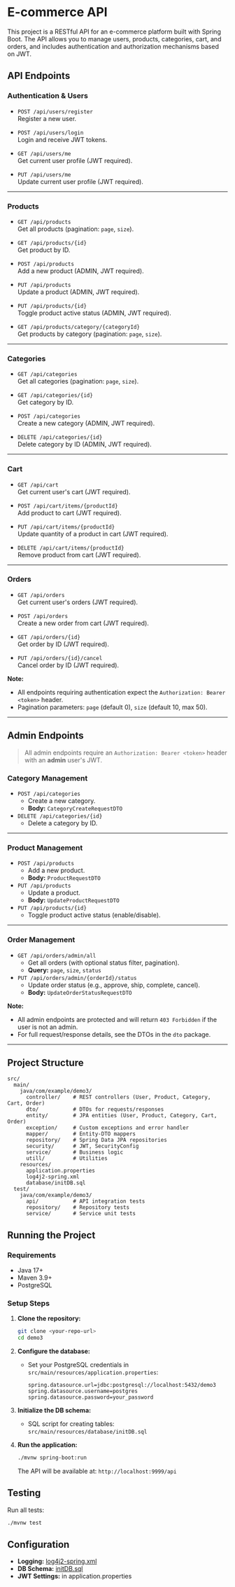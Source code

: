 # E-commerce API

This project is a RESTful API for an e-commerce platform built with Spring Boot. The API allows you to manage users, products, categories, cart, and orders, and includes authentication and authorization mechanisms based on JWT.

## API Endpoints

### Authentication & Users

- `POST /api/users/register`  
  Register a new user.

- `POST /api/users/login`  
  Login and receive JWT tokens.

- `GET /api/users/me`  
  Get current user profile (JWT required).

- `PUT /api/users/me`  
  Update current user profile (JWT required).

---

### Products

- `GET /api/products`  
  Get all products (pagination: `page`, `size`).

- `GET /api/products/{id}`  
  Get product by ID.

- `POST /api/products`  
  Add a new product (ADMIN, JWT required).

- `PUT /api/products`  
  Update a product (ADMIN, JWT required).

- `PUT /api/products/{id}`  
  Toggle product active status (ADMIN, JWT required).

- `GET /api/products/category/{categoryId}`  
  Get products by category (pagination: `page`, `size`).

---

### Categories

- `GET /api/categories`  
  Get all categories (pagination: `page`, `size`).

- `GET /api/categories/{id}`  
  Get category by ID.

- `POST /api/categories`  
  Create a new category (ADMIN, JWT required).

- `DELETE /api/categories/{id}`  
  Delete category by ID (ADMIN, JWT required).

---

### Cart

- `GET /api/cart`  
  Get current user's cart (JWT required).

- `POST /api/cart/items/{productId}`  
  Add product to cart (JWT required).

- `PUT /api/cart/items/{productId}`  
  Update quantity of a product in cart (JWT required).

- `DELETE /api/cart/items/{productId}`  
  Remove product from cart (JWT required).

---

### Orders

- `GET /api/orders`  
  Get current user's orders (JWT required).

- `POST /api/orders`  
  Create a new order from cart (JWT required).

- `GET /api/orders/{id}`  
  Get order by ID (JWT required).

- `PUT /api/orders/{id}/cancel`  
  Cancel order by ID (JWT required).

**Note:**  
- All endpoints requiring authentication expect the `Authorization: Bearer <token>` header.
- Pagination parameters: `page` (default 0), `size` (default 10, max 50).

---

## Admin Endpoints

> All admin endpoints require an `Authorization: Bearer <token>` header with an **admin** user's JWT.

### Category Management

- `POST /api/categories`
  - Create a new category.
  - **Body:** `CategoryCreateRequestDTO`
- `DELETE /api/categories/{id}`
  - Delete a category by ID.

---

### Product Management

- `POST /api/products`
  - Add a new product.
  - **Body:** `ProductRequestDTO`
- `PUT /api/products`
  - Update a product.
  - **Body:** `UpdateProductRequestDTO`
- `PUT /api/products/{id}`
  - Toggle product active status (enable/disable).

---

### Order Management

- `GET /api/orders/admin/all`
  - Get all orders (with optional status filter, pagination).
  - **Query:** `page`, `size`, `status`
- `PUT /api/orders/admin/{orderId}/status`
  - Update order status (e.g., approve, ship, complete, cancel).
  - **Body:** `UpdateOrderStatusRequestDTO`

**Note:**  
- All admin endpoints are protected and will return `403 Forbidden` if the user is not an admin.
- For full request/response details, see the DTOs in the `dto` package.

---

## Project Structure

```
src/
  main/
    java/com/example/demo3/
      controller/    # REST controllers (User, Product, Category, Cart, Order)
      dto/           # DTOs for requests/responses
      entity/        # JPA entities (User, Product, Category, Cart, Order)
      exception/     # Custom exceptions and error handler
      mapper/        # Entity-DTO mappers
      repository/    # Spring Data JPA repositories
      security/      # JWT, SecurityConfig
      service/       # Business logic
      utill/         # Utilities
    resources/
      application.properties
      log4j2-spring.xml
      database/initDB.sql
  test/
    java/com/example/demo3/
      api/           # API integration tests
      repository/    # Repository tests
      service/       # Service unit tests
```

## Running the Project

### Requirements

- Java 17+
- Maven 3.9+
- PostgreSQL

### Setup Steps

1. **Clone the repository:**
   ```sh
   git clone <your-repo-url>
   cd demo3
   ```

2. **Configure the database:**
   - Set your PostgreSQL credentials in `src/main/resources/application.properties`:
     ```
     spring.datasource.url=jdbc:postgresql://localhost:5432/demo3
     spring.datasource.username=postgres
     spring.datasource.password=your_password
     ```

3. **Initialize the DB schema:**
   - SQL script for creating tables: `src/main/resources/database/initDB.sql`

4. **Run the application:**
   ```sh
   ./mvnw spring-boot:run
   ```
   The API will be available at: `http://localhost:9999/api`

## Testing

Run all tests:
```sh
./mvnw test
```

## Configuration

- **Logging:** [log4j2-spring.xml](src/main/resources/log4j2-spring.xml)
- **DB Schema:** [initDB.sql](src/main/resources/database/initDB.sql)
- **JWT Settings:** in application.properties
